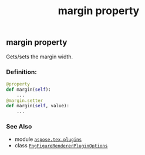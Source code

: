 ﻿---
title: margin property
second_title: Aspose.TeX for Python via .NET API References
description: 
type: docs
weight: 90
url: /python-net/aspose.tex.plugins/pngfigurerendererpluginoptions/margin/
is_root: false
---

## margin property


Gets/sets the margin width.
### Definition:
```python
@property
def margin(self):
    ...
@margin.setter
def margin(self, value):
    ...
```

### See Also
* module [`aspose.tex.plugins`](../../)
* class [`PngFigureRendererPluginOptions`](/tex/python-net/aspose.tex.plugins/pngfigurerendererpluginoptions)
